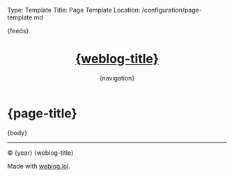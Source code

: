 Type: Template
Title: Page Template
Location: /configuration/page-template.md

<!DOCTYPE html>
<html lang="en">
<!-- Page Template from GitHub repo -->
<head>
<title>{weblog-title}{separator}{post-title}</title>
<meta charset="utf-8">
<meta name="viewport" content="width=device-width, initial-scale=1">
{feeds}
<style>
@import url('https://static.omg.lol/type/font-honey.css');
@import url('https://static.omg.lol/type/font-lato-regular.css');
@import url('https://static.omg.lol/type/font-lato-bold.css');
@import url('https://static.omg.lol/type/font-lato-italic.css');
@import url('https://static.omg.lol/type/font-md-io.css');
@import url('https://static.omg.lol/type/fontawesome-free/css/all.css');

:root {
  --foreground: #212529;
  --background: #f8f9fa;
  --link: #0080FF;
  --accent: #868e96;
  --box-shadow: 0px 5px 10px 0px rgba(0, 0, 0, 0.75);
}

@media (prefers-color-scheme: dark) {
  :root {
    --foreground: #eeeeee;
    --background: #222222;
    --link: #7DF9FF;
    --accent: #ced4da;
    --box-shadow: 0px 5px 10px 0px rgba(0, 0, 0, 0.7);
  }
}

* {
  box-sizing: border-box;
}

body {
  font-family: 'Lato', sans-serif;
  font-size: 120%;
  color: var(--foreground);
  background: var(--background);
}

header nav ul {
  list-style-type: none;
  margin: 0;
  padding: 0;
}

header nav li {
  display: inline-block;
}

header nav li a {
  display: block;
  text-decoration: none;
  font-weight: bold;
  margin-right: 1em;
}

h1,
h2,
h3,
h4,
h5,
h6 {
  font-family: 'VC Honey Deck', serif;
  text-align: center;
  margin: 1rem 0;
}

p,
li {
  line-height: 160%;
}

header,
main,
footer {
  max-width: 60em;
  margin: 2em auto;
  padding: 0 1em;
}

header {
  margin-top: 1em;
}

footer p {
  margin-top: 1em;
  font-size: 90%;
  text-align: center;
}

a:link {
  color: var(--link);
  text-decoration: none;
}

a:visited {
  color: var(--link);
}

a:hover {
  color: var(--link);
}

a:active {
  color: var(--link);
}

.post-info,
.post-tags {
  font-size: 85%;
  color: var(--accent);
  text-align: right;
}

.post-info i:nth-child(2) {
  margin-left: .75em;
}

.tag {
  background: var(--accent);
  color: var(--background) !important;
  padding: .3em .4em;
  margin: .8em 0 0 .4em;
  border-radius: .5em;
  text-decoration: none;
  display: inline-block;
}

hr {
  border: 0;
  height: 1px;
  background: #333;
  margin: 1em 0;
}

code {
  padding: .2em .3em;
  border: 1px solid var(--accent);
  white-space: pre-wrap;
  word-wrap: break-word; 
}

pre,
code {
  font-family: 'MD IO 0.4';
  font-size: 90%;
}

pre code {
  background: #000;
  color: #eee;
  display: inline-block;
  padding: 1em;
  white-space: pre-wrap;
  word-wrap: break-word;
}

img {
  max-width: 100%;
  border-radius: 0.5rem;
  box-shadow: var(--box-shadow);
}

table {
  border-collapse: collapse;
}

td,
th {
  padding: .75em;
  text-align: left;
  border: 1px solid var(--accent);
}

.weblog-title a {
  text-decoration: none;
  color: var(--foreground);
}

.previous-page + .next-page::before {
  content: "\2022";
  color: #ccc;
  margin: 0 0.75em;
}

.divider {
  display: flex;
  align-items: center;
  text-align: center;
  word-spacing: 1em;
  color: #ccc;
  gap: 1em;
  margin: 1em 0;
}

.divider::before,
.divider::after {
  content: "";
  flex: 1;
  border: 1px solid #ccc;
}

i[class^="fa-"],
i[class*=" fa-"],
i[class^="omg-"],
i[class*=" omg-"] {
  color: var(--accent);
}

</style>
</head>
<body>

<header>
  <h1 class="weblog-title"><a href="{base-path}">{weblog-title}</a></h1>
  {navigation}
</header>

<h1>{page-title}</h1>
<main>

{body}

</main>

<footer>
<hr>
<p>&copy; {year} {weblog-title}</p>
<p>Made with <a href="https://weblog.lol">weblog.lol</a>.</p>
</footer>

</body>
</html>
